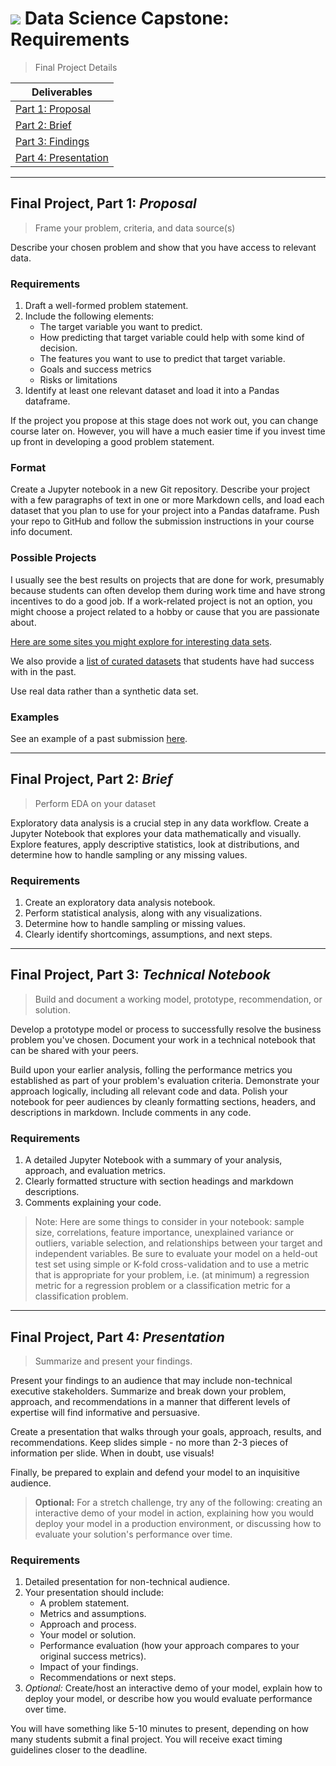 # ![](https://ga-dash.s3.amazonaws.com/production/assets/logo-9f88ae6c9c3871690e33280fcf557f33.png) Data Science Capstone: Requirements

> Final Project Details

| Deliverables |
| --- | 
| [Part 1: Proposal](#proposal)        
| [Part 2: Brief](#eda)         
| [Part 3: Findings](#notebook)     
| [Part 4: Presentation](#presentation) 

---

<a name="proposal"></a>
## Final Project, Part 1: *Proposal*
   
> Frame your problem, criteria, and data source(s)

Describe your chosen problem and show that you have access to relevant data.

### Requirements

1. Draft a well-formed problem statement.
2. Include the following elements:
   - The target variable you want to predict.
   - How predicting that target variable could help with some kind of decision.
   - The features you want to use to predict that target variable.
   - Goals and success metrics
   - Risks or limitations
3. Identify at least one relevant dataset and load it into a Pandas dataframe.

If the project you propose at this stage does not work out, you can change course later on. However, you will have a much easier time if you invest time up front in developing a good problem statement.

### Format

Create a Jupyter notebook in a new Git repository. Describe your project with a few paragraphs of text in one or more Markdown cells, and load each dataset that you plan to use for your project into a Pandas dataframe. Push your repo to GitHub and follow the submission instructions in your course info document.

### Possible Projects

I usually see the best results on projects that are done for work, presumably because students can often develop them during work time and have strong incentives to do a good job. If a work-related project is not an option, you might choose a project related to a hobby or cause that you are passionate about.

[Here are some sites you might explore for interesting data sets](https://git.generalassemb.ly/AdiBro/Resources/blob/master/Datasets.md).

We also provide a [list of curated datasets](./suggestions.md) that students have had success with in the past.

Use real data rather than a synthetic data set.

### Examples

See an example of a past submission [here](https://github.com/GraceCampbell/grace_campbell_final_project/blob/master/part_1_proposal.ipynb).


---

<a name="eda"></a>
## Final Project, Part 2: *Brief*
> Perform EDA on your dataset

Exploratory data analysis is a crucial step in any data workflow. Create a Jupyter Notebook that explores your data mathematically and visually. Explore features, apply descriptive statistics, look at distributions, and determine how to handle sampling or any missing values.

### Requirements
1. Create an exploratory data analysis notebook.
2. Perform statistical analysis, along with any visualizations.
3. Determine how to handle sampling or missing values.
4. Clearly identify shortcomings, assumptions, and next steps.

---

<a name="notebook"></a>
## Final Project, Part 3: *Technical Notebook*
> Build and document a working model, prototype, recommendation, or solution.

Develop a prototype model or process to successfully resolve the business problem you've chosen. Document your work in a technical notebook that can be shared with your peers.

Build upon your earlier analysis, folling the performance metrics you established as part of your problem's evaluation criteria. Demonstrate your approach logically, including all relevant code and data. Polish your notebook for peer audiences by cleanly formatting sections, headers, and descriptions in markdown. Include comments in any code.

### Requirements
1. A detailed Jupyter Notebook with a summary of your analysis, approach, and evaluation metrics.
2. Clearly formatted structure with section headings and markdown descriptions.
3. Comments explaining your code.

> Note: Here are some things to consider in your notebook: sample size, correlations, feature importance, unexplained variance or outliers, variable selection, and relationships between your target and independent variables. Be sure to evaluate your model on a held-out test set using simple or K-fold cross-validation and to use a metric that is appropriate for your problem, i.e. (at minimum) a regression metric for a regression problem or a classification metric for a classification problem.

---

<a name="presentation"></a>
## Final Project, Part 4: *Presentation*
> Summarize and present your findings.

Present your findings to an audience that may include non-technical executive stakeholders. Summarize and break down your problem, approach, and recommendations in a manner that different levels of expertise will find informative and persuasive.

Create a presentation that walks through your goals, approach, results, and recommendations. Keep slides simple - no more than 2-3 pieces of information per slide. When in doubt, use visuals!

Finally, be prepared to explain and defend your model to an inquisitive audience.

> **Optional:** For a stretch challenge, try any of the following: creating an interactive demo of your model in action, explaining how you would deploy your model in a production environment, or discussing how to evaluate your solution's performance over time.

### Requirements

1. Detailed presentation for non-technical audience.
2. Your presentation should include:
   - A problem statement.
   - Metrics and assumptions.
   - Approach and process.
   - Your model or solution.
   - Performance evaluation (how your approach compares to your original success metrics).
   - Impact of your findings.
   - Recommendations or next steps.
 3. *Optional:* Create/host an interactive demo of your model, explain how to deploy your model, or describe how you would evaluate performance over time.
 
You will have something like 5-10 minutes to present, depending on how many students submit a final project. You will receive exact timing guidelines closer to the deadline.
 
<!--Aim for **5-6 minutes**. There will be a **hard cutoff** at **7 minutes**. I want to reward preparing against these expectations, so these times **will not change** even if we have fewer presenters than we are anticipating at this point.-->
